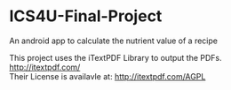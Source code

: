 # ICS4U-Final-Project
An android app to calculate the nutrient value of a recipe 

This project uses the iTextPDF Library to output the PDFs. http://itextpdf.com/   
Their License is availavle at: http://itextpdf.com/AGPL
